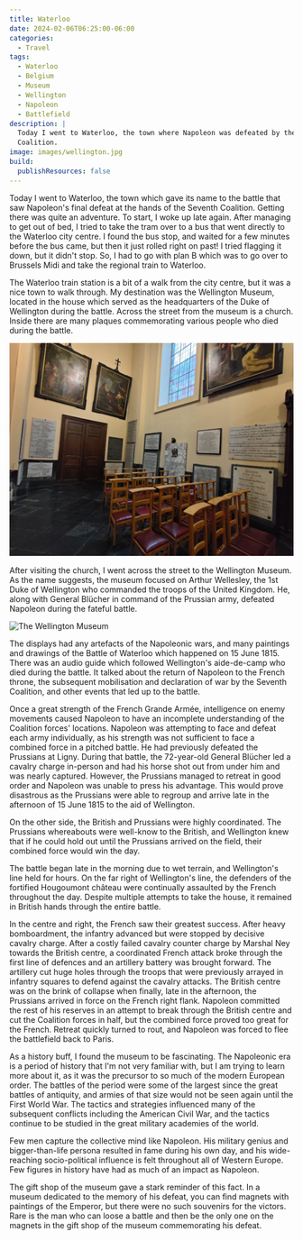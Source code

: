 ```yaml
---
title: Waterloo
date: 2024-02-06T06:25:00-06:00
categories:
  - Travel
tags:
  - Waterloo
  - Belgium
  - Museum
  - Wellington
  - Napoleon
  - Battlefield
description: |
  Today I went to Waterloo, the town where Napoleon was defeated by the Seventh
  Coalition.
image: images/wellington.jpg
build:
  publishResources: false
---
```


Today I went to Waterloo, the town which gave its name to the battle that saw
Napoleon's final defeat at the hands of the Seventh Coalition. Getting there was
quite an adventure. To start, I woke up late again. After managing to get out of
bed, I tried to take the tram over to a bus that went directly to the Waterloo
city centre. I found the bus stop, and waited for a few minutes before the bus
came, but then it just rolled right on past! I tried flagging it down, but it
didn't stop. So, I had to go with plan B which was to go over to Brussels Midi
and take the regional train to Waterloo.

The Waterloo train station is a bit of a walk from the city centre, but it was a
nice town to walk through. My destination was the Wellington Museum, located in
the house which served as the headquarters of the Duke of Wellington during the
battle. Across the street from the museum is a church. Inside there are many
plaques commemorating various people who died during the battle.

![Some of the plaques commemorating the soldiers who died during the Battle of Waterloo](images/church.jpg)

After visiting the church, I went across the street to the Wellington Museum. As
the name suggests, the museum focused on Arthur Wellesley, the 1st Duke of
Wellington who commanded the troops of the United Kingdom. He, along with
General Blücher in command of the Prussian army, defeated Napoleon during the
fateful battle.

![The Wellington Museum](images/wellington.jpg)

The displays had any artefacts of the Napoleonic wars, and many paintings and
drawings of the Battle of Waterloo which happened on 15 June 1815. There was an
audio guide which followed Wellington's aide-de-camp who died during the battle.
It talked about the return of Napoleon to the French throne, the subsequent
mobilisation and declaration of war by the Seventh Coalition, and other events
that led up to the battle.

Once a great strength of the French Grande Armée, intelligence on enemy
movements caused Napoleon to have an incomplete understanding of the Coalition
forces' locations. Napoleon was attempting to face and defeat each army
individually, as his strength was not sufficient to face a combined force in a
pitched battle. He had previously defeated the Prussians at Ligny. During that
battle, the 72-year-old General Blücher led a cavalry charge in-person and had
his horse shot out from under him and was nearly captured. However, the
Prussians managed to retreat in good order and Napoleon was unable to press his
advantage. This would prove disastrous as the Prussians were able to regroup and
arrive late in the afternoon of 15 June 1815 to the aid of Wellington.

On the other side, the British and Prussians were highly coordinated. The
Prussians whereabouts were well-know to the British, and Wellington knew that if
he could hold out until the Prussians arrived on the field, their combined force
would win the day.

The battle began late in the morning due to wet terrain, and Wellington's line
held for hours. On the far right of Wellington's line, the defenders of the
fortified Hougoumont château were continually assaulted by the French throughout
the day. Despite multiple attempts to take the house, it remained in British
hands through the entire battle.

In the centre and right, the French saw their greatest success. After heavy
bomboardment, the infantry advanced but were stopped by decisive cavalry charge.
After a costly failed cavalry counter charge by Marshal Ney towards the British
centre, a coordinated French attack broke through the first line of defences and
an artillery battery was brought forward. The artillery cut huge holes through
the troops that were previously arrayed in infantry squares to defend against
the cavalry attacks. The British centre was on the brink of collapse when
finally, late in the afternoon, the Prussians arrived in force on the French
right flank. Napoleon committed the rest of his reserves in an attempt to break
through the British centre and cut the Coalition forces in half, but the
combined force proved too great for the French. Retreat quickly turned to rout,
and Napoleon was forced to flee the battlefield back to Paris.

As a history buff, I found the museum to be fascinating. The Napoleonic era is a
period of history that I'm not very familiar with, but I am trying to learn more
about it, as it was the precursor to so much of the modern European order. The
battles of the period were some of the largest since the great battles of
antiquity, and armies of that size would not be seen again until the First World
War. The tactics and strategies influenced many of the subsequent conflicts
including the American Civil War, and the tactics continue to be studied in the
great military academies of the world.

Few men capture the collective mind like Napoleon. His military genius and
bigger-than-life persona resulted in fame during his own day, and his
wide-reaching socio-political influence is felt throughout all of Western
Europe. Few figures in history have had as much of an impact as Napoleon.

The gift shop of the museum gave a stark reminder of this fact. In a museum
dedicated to the memory of his defeat, you can find magnets with paintings of
the Emperor, but there were no such souvenirs for the victors. Rare is the man
who can loose a battle and then be the only one on the magnets in the gift shop
of the museum commemorating his defeat.

